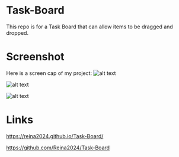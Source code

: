 # Task-Board
This repo is for a Task Board that can allow items to be dragged and dropped. 


# Screenshot
Here is a screen cap of my project:
![alt text](./assets/images/Screenshot%202024-07-09%20at%203.32.42 PM.png) 

![alt text](./assets/images/Screenshot%202024-07-09%20at%203.33.03 PM.png)

![alt text](./assets/images/Screenshot%202024-07-09%20at%203.33.19 PM.png)


# Links
https://reina2024.github.io/Task-Board/

https://github.com/Reina2024/Task-Board

